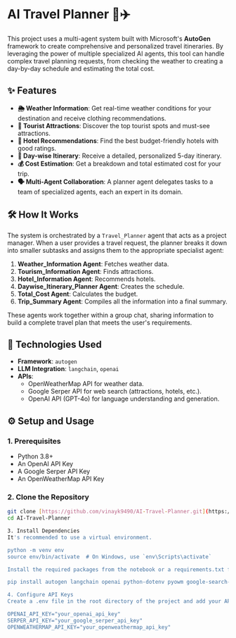 # AI Travel Planner 🤖✈️

This project uses a multi-agent system built with Microsoft's **AutoGen** framework to create comprehensive and personalized travel itineraries. By leveraging the power of multiple specialized AI agents, this tool can handle complex travel planning requests, from checking the weather to creating a day-by-day schedule and estimating the total cost.

## ✨ Features

-   **🌦️ Weather Information**: Get real-time weather conditions for your destination and receive clothing recommendations.
-   **🏰 Tourist Attractions**: Discover the top tourist spots and must-see attractions.
-   **🏨 Hotel Recommendations**: Find the best budget-friendly hotels with good ratings.
-   **📅 Day-wise Itinerary**: Receive a detailed, personalized 5-day itinerary.
-   **💰 Cost Estimation**: Get a breakdown and total estimated cost for your trip.
-   **🗣️ Multi-Agent Collaboration**: A planner agent delegates tasks to a team of specialized agents, each an expert in its domain.

## 🛠️ How It Works

The system is orchestrated by a `Travel_Planner` agent that acts as a project manager. When a user provides a travel request, the planner breaks it down into smaller subtasks and assigns them to the appropriate specialist agent:

1.  **Weather_Information Agent**: Fetches weather data.
2.  **Tourism_Information Agent**: Finds attractions.
3.  **Hotel_Information Agent**: Recommends hotels.
4.  **Daywise_Itinerary_Planner Agent**: Creates the schedule.
5.  **Total_Cost Agent**: Calculates the budget.
6.  **Trip_Summary Agent**: Compiles all the information into a final summary.

These agents work together within a group chat, sharing information to build a complete travel plan that meets the user's requirements.

## 🚀 Technologies Used

-   **Framework**: `autogen`
-   **LLM Integration**: `langchain`, `openai`
-   **APIs**:
    -   OpenWeatherMap API for weather data.
    -   Google Serper API for web search (attractions, hotels, etc.).
    -   OpenAI API (GPT-4o) for language understanding and generation.

## ⚙️ Setup and Usage

### 1. Prerequisites
- Python 3.8+
- An OpenAI API Key
- A Google Serper API Key
- An OpenWeatherMap API Key

### 2. Clone the Repository
```bash
git clone [https://github.com/vinayk9490/AI-Travel-Planner.git](https://github.com/vinayk9490/AI-Travel-Planner.git)
cd AI-Travel-Planner

3. Install Dependencies
It's recommended to use a virtual environment.

python -m venv env
source env/bin/activate  # On Windows, use `env\Scripts\activate`

Install the required packages from the notebook or a requirements.txt file.

pip install autogen langchain openai python-dotenv pyowm google-search-results

4. Configure API Keys
Create a .env file in the root directory of the project and add your API keys:

OPENAI_API_KEY="your_openai_api_key"
SERPER_API_KEY="your_google_serper_api_key"
OPENWEATHERMAP_API_KEY="your_openweathermap_api_key"
